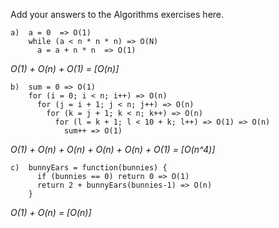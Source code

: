 Add your answers to the Algorithms exercises here.

```
a)  a = 0  => O(1)
    while (a < n * n * n) => O(N)
      a = a + n * n  => O(1)
```
*O(1) + O(n) + O(1) = [O(n)]*

```
b)  sum = 0 => O(1)
    for (i = 0; i < n; i++) => O(n)
      for (j = i + 1; j < n; j++) => O(n)
        for (k = j + 1; k < n; k++) => O(n)
          for (l = k + 1; l < 10 + k; l++) => O(1) => O(n)
            sum++ => O(1)
```
*O(1) + O(n) + O(n) + O(n) + O(n) + O(1) = [O(n^4)]*

```
c)  bunnyEars = function(bunnies) {
      if (bunnies == 0) return 0 => O(1)
      return 2 + bunnyEars(bunnies-1) => O(n)
    }
```
*O(1) + O(n) = [O(n)]*